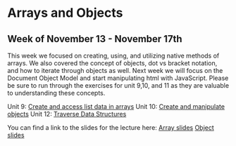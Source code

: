 # Arrays and Objects
## Week of November 13 - November 17th

This week we focused on creating, using, and utilizing native methods of arrays. We also covered the concept of objects, dot vs bracket
notation, and how to iterate through objects as well. Next week we will focus on the Document Object Model and start manipulating html
with JavaScript. Please be sure to run through the exercises for unit 9,10, and 11 as they are valuable to understanding these concepts. 

Unit 9: [Create and access list data in arrays](https://learn.galvanize.com/cohorts/336/units/3960)
Unit 10: [Create and manipulate objects](https://learn.galvanize.com/cohorts/336/units/3961)
Unit 12: [Traverse Data Structures](https://learn.galvanize.com/cohorts/336/units/3962)



You can find a link to the slides for the lecture here:
[Array slides](https://docs.google.com/presentation/d/1B5VEWsTp6VLbZLdm0vr-_LvpGshO6SuFvmIYULtXaSI/edit?usp=sharing)
[Object slides](https://docs.google.com/presentation/d/1o3ezzDo26ViWBTvhUi776G40xEMbx1tImp9bh-Yovmo/edit?usp=sharing)
